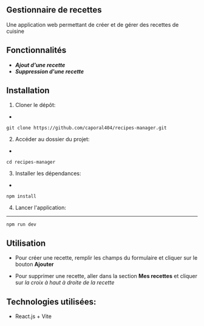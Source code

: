 ## Gestionnaire de recettes 

Une application web permettant de créer et de gérer des recettes de cuisine

## Fonctionnalités 

- ___Ajout d'une recette___ 
- ___Suppression d'une recette___ 

## Installation 

1. Cloner le dépôt:
-
```git clone https://github.com/caporal404/recipes-manager.git```

2. Accéder au dossier du projet:
-
```cd recipes-manager```

3. Installer les dépendances:
-
```npm install```

4. Lancer l'application:
---
```npm run dev```

## Utilisation 

- Pour créer une recette, remplir les champs du formulaire et cliquer sur le bouton **Ajouter**

- Pour supprimer une recette, aller dans la section **Mes recettes** et cliquer sur *la croix à haut à droite de la recette*

## Technologies utilisées:
- React.js + Vite

